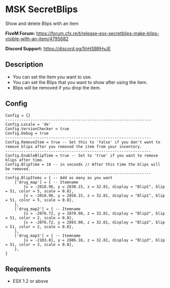 # MSK SecretBlips
Show and delete Blips with an item

**FiveM Forum:** https://forum.cfx.re/t/release-esx-secretblips-make-blips-visible-with-an-item/4795682

**Discord Support:** https://discord.gg/5hHSBRHvJE

## Description
* You can set the Item you want to use.
* You can set the Blips that you want to show after using the item.
* Blips will be removed if you drop the item.

## Config
```
Config = {}
----------------------------------------------------------------
Config.Locale = 'de'
Config.VersionChecker = true
Config.Debug = true
----------------------------------------------------------------
Config.RemoveItem = true -- Set this to 'false' if you don't want to remove blips after you removed the item from your inventory.
----------------------------------------------------------------
Config.EnableBlipTime = true -- Set to 'true' if you want to remove blips after time.
Config.BlipTime = 10 -- in seconds // After this time the blips will be removed.
----------------------------------------------------------------
Config.BlipItems = { -- Add as many as you want
	['drug_map'] = { -- Itemname
		{x = -2018.96, y = 2838.15, z = 32.81, display = "Blip1", blip = 51, color = 5, scale = 0.8},
		{x = -2018.96, y = 2858.15, z = 32.81, display = "Blip1", blip = 51, color = 5, scale = 0.8},
	},
	['drug_map2'] = { -- Itemname
		{x = -2076.72, y = 2870.98, z = 32.81, display = "Blip2", blip = 51, color = 2, scale = 0.8},
		{x = -2076.72, y = 2893.98, z = 32.81, display = "Blip2", blip = 51, color = 2, scale = 0.8},
	},
	['drug_map3'] = { -- Itemname
		{x = -2103.81, y = 2886.16, z = 32.81, display = "Blip3", blip = 51, color = 3, scale = 0.8},
	},
}
```

## Requirements
* ESX 1.2 or above